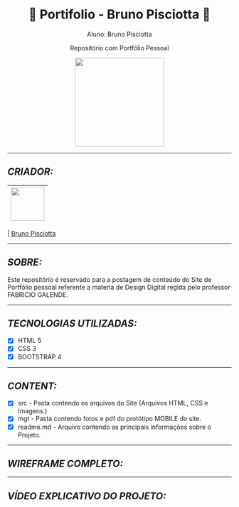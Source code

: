 <h1 align="center">
&#128142 Portifolio - Bruno Pisciotta &#128142
</h1>

<p align="center">Aluno: Bruno Pisciotta</p>
<p align="center">Repositório com Portfólio Pessoal</p>
<p align="center"><img src="https://github.com/bruno-pisciotta281/Index.html/blob/master/img/LOGO.PNG" width="200px;"/></p>


<hr>

 ## *CRIADOR:*


| [<img src="" width="75px;"/>](https://) |
| :------------------------------------------------------------------------------------------------------------------------: |


| [Bruno Pisciotta](https://github.com/bruno-pisciotta281)

<hr>

## *SOBRE:*
<p>Este repositório é reservado para a postagem de conteúdo do Site de Portfólio pessoal referente a materia de Design Digital regida pelo professor FABRICIO GALENDE.</p>

<hr>

## *TECNOLOGIAS UTILIZADAS:* 

- [x] HTML 5
- [x] CSS 3
- [x] BOOTSTRAP 4 

<hr>

## *CONTENT:*

- [x] src - Pasta contendo os arquivos do Site (Arquivos HTML, CSS e Imagens.)
- [x] mgt - Pasta contendo fotos e pdf do protótipo MOBILE do site.
- [x] readme.md - Arquivo contendo as principais informações sobre o Projeto.

<hr>

## *WIREFRAME COMPLETO:*

<hr>

## *VÍDEO EXPLICATIVO DO PROJETO:*
